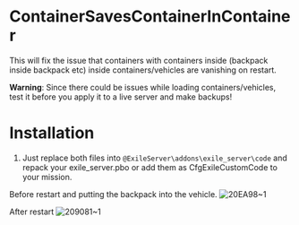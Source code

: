 # ContainerSavesContainerInContainer


This will fix the issue that containers with containers inside (backpack inside backpack etc) inside containers/vehicles are vanishing on restart.

**Warning**: Since there could be issues while loading containers/vehicles, test it before you apply it to a live server and make backups!

# Installation

1. Just replace both files into ``@ExileServer\addons\exile_server\code`` and repack your exile_server.pbo or add them as CfgExileCustomCode to your mission.

Before restart and putting the backpack into the vehicle.
![20EA98~1](https://github.com/user-attachments/assets/29401967-e8a1-4662-8782-1251f5587c7b)

After restart
![209081~1](https://github.com/user-attachments/assets/402962a2-59c1-4474-8634-9082b0f45e32)

